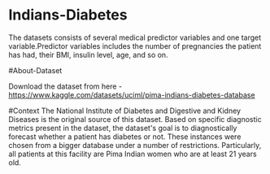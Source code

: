 # Indians-Diabetes
The datasets consists of several medical predictor variables and one target variable.Predictor variables includes the number of pregnancies the patient has had, their BMI, insulin level, age, and so on.

#About-Dataset

Download the dataset from here -
https://www.kaggle.com/datasets/uciml/pima-indians-diabetes-database

#Context
The National Institute of Diabetes and Digestive and Kidney Diseases is the original source of this dataset. Based on specific diagnostic metrics present in the dataset, the dataset's goal is to diagnostically forecast whether a patient has diabetes or not. These instances were chosen from a bigger database under a number of restrictions. Particularly, all patients at this facility are Pima Indian women who are at least 21 years old.

